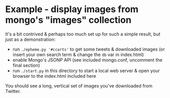 # Example - display images from mongo's "images" collection

It's a bit contrived & perhaps too much set up for such a simple result, but just as a demonstration:

- run `./epheme.py '#ccarts'` to get some tweets & downloaded images (or insert your own search term & change the `db` var in index.html)
- enable Mongo's JSONP API (see included mongo.conf, uncomment the final section)
- run `./start.py` in this directory to start a local web server & open your browser to the index.html included here

You should see a long, vertical set of images you've downloaded from Twitter.

